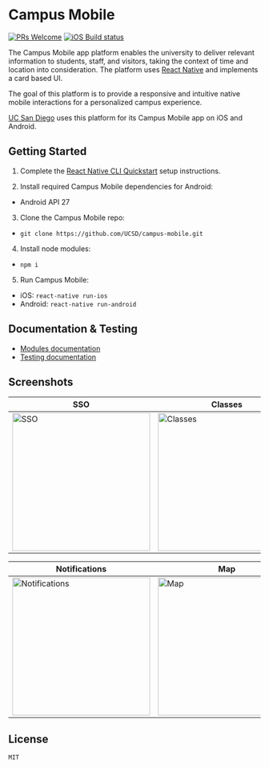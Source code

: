 # Campus Mobile 
[![PRs Welcome](https://img.shields.io/badge/PRs-welcome-brightgreen.svg?style=flat-square)](http://makeapullrequest.com) [![iOS Build status](https://build.appcenter.ms/v0.1/apps/0dd30a0f-0296-4681-a160-43897906418c/branches/dev/badge)](https://appcenter.ms)

The Campus Mobile app platform enables the university to deliver relevant information to students, staff, and visitors, taking the context of time and location into consideration. The platform uses [React Native](https://facebook.github.io/react-native/) and implements a card based UI.

The goal of this platform is to provide a responsive and intuitive native mobile interactions for a personalized campus experience.

[UC San Diego](https://mobile.ucsd.edu/) uses this platform for its Campus Mobile app on iOS and Android.


## Getting Started
1. Complete the [React Native CLI Quickstart](https://facebook.github.io/react-native/docs/getting-started.html) setup instructions.

2. Install required Campus Mobile dependencies for Android:
- Android API 27

3. Clone the Campus Mobile repo:
- `git clone https://github.com/UCSD/campus-mobile.git`

4. Install node modules:
- `npm i`

5. Run Campus Mobile:
- iOS: `react-native run-ios`
- Android: `react-native run-android`


## Documentation & Testing
- [Modules documentation](https://htmlpreview.github.io/?https://raw.githubusercontent.com/UCSD/campus-mobile/dev/docs/index.html)
- [Testing documentation](__tests__/README.md)


## Screenshots
| SSO | Classes | Parking |
|------|---------|-----|
| <img src="https://s3.us-west-1.amazonaws.com/ucsd-its-wts-dev/screenshots/6.1/iPhoneX/iPhoneX_login.jpg" width="275" alt="SSO" title="SSO" /> | <img src="https://s3.us-west-1.amazonaws.com/ucsd-its-wts-dev/screenshots/6.1/iPhoneX/iPhoneX_classes.jpg" width="275" alt="Classes" title="Classes" /> | <img src="https://s3.us-west-1.amazonaws.com/ucsd-its-wts-dev/screenshots/6.1/iPhoneX/iPhoneX_parking.png" width="275" alt="Parking" title="Parking" /> |

| Notifications | Map | Shuttle |
|--------|--------|------|
| <img src="https://s3.us-west-1.amazonaws.com/ucsd-its-wts-dev/screenshots/6.1/iPhoneX/iPhoneX_notifications.png" width="275" alt="Notifications" title="Notifications" /> | <img src="https://s3.us-west-1.amazonaws.com/ucsd-its-wts-dev/screenshots/6.1/iPhoneX/iPhoneX_map.png" width="275" alt="Map" title="Map" /> | <img src="https://s3.us-west-1.amazonaws.com/ucsd-its-wts-dev/screenshots/6.1/iPhoneX/iPhoneX_shuttle.png" width="275" alt="Shuttle" title="Shuttle" /> |


## License
	MIT
